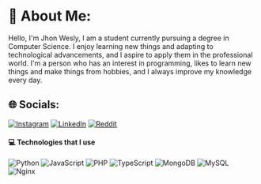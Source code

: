 # 💫 About Me:

Hello, I'm Jhon Wesly, I am a student currently pursuing a degree in Computer Science. I enjoy learning new things and adapting to technological advancements, and I aspire to apply them in the professional world. I'm a person who has an interest in programming, likes to learn new things and make things from hobbies, and I always improve my knowledge every day.

## 🌐 Socials:
[![Instagram](https://img.shields.io/badge/Facebook-%231877F2.svg?logo=Facebook&logoColor=white)](https://instagram.com/jhonwesly.s) [![LinkedIn](https://img.shields.io/badge/LinkedIn-%230077B5.svg?logo=linkedin&logoColor=white)](https://www.linkedin.com/in/jhon-wesly-329318224/) [![Reddit](https://img.shields.io/badge/Reddit-%23FF4500.svg?logo=Reddit&logoColor=white)](https://reddit.com/user/Quick_Handle_3733)

#### 💻 Technologies that I use
![Python](https://img.shields.io/badge/python-3670A0?style=for-the-badge&logo=python&logoColor=ffdd54) ![JavaScript](https://img.shields.io/badge/javascript-%23323330.svg?style=for-the-badge&logo=javascript&logoColor=%23F7DF1E) ![PHP](https://img.shields.io/badge/php-%23777BB4.svg?style=for-the-badge&logo=php&logoColor=white) ![TypeScript](https://img.shields.io/badge/typescript-%23007ACC.svg?style=for-the-badge&logo=typescript&logoColor=white) ![MongoDB](https://img.shields.io/badge/MongoDB-%234ea94b.svg?style=for-the-badge&logo=mongodb&logoColor=white) ![MySQL](https://img.shields.io/badge/mysql-%2300f.svg?style=for-the-badge&logo=mysql&logoColor=white) ![Nginx](https://img.shields.io/badge/nginx-%23009639.svg?style=for-the-badge&logo=nginx&logoColor=white)
